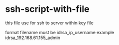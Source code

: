 # ssh-script-with-file
this file use for ssh to server within key file


format filename must be idrsa_ip_username
example idrsa_192.168.61.155_admin
